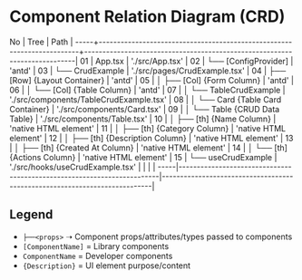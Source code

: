 # Component Relation Diagram (CRD)

No   | Tree                                                                   |     Path                                                                  |
-----+------------------------------------------------------------------------+---------------------------------------------------------------------------|
01   | App.tsx                                                                |     './src/App.tsx'                                                       |
02   | └── [ConfigProvider]                                                   |     'antd'                                                                | 
03   |     └── CrudExample                                                    |     './src/pages/CrudExample.tsx'                                         |
04   |         ├── [Row] {Layout Container}                                   |     'antd'                                                                |
05   |         │   ├── [Col] {Form Column}                                    |     'antd'                                                                |
06   |         │   └── [Col] {Table Column}                                   |     'antd'                                                                |
07   |         │       └── TableCrudExample                                   |     './src/components/TableCrudExample.tsx'                               |
08   |         │           └── Card {Table Card Container}                    |     './src/components/Card.tsx'                                           |
09   |         │               └── Table {CRUD Data Table}                    |     './src/components/Table.tsx'                                          |
10   |         │                   ├── [th] {Name Column}                     |     'native HTML element'                                                 |
11   |         │                   ├── [th] {Category Column}                 |     'native HTML element'                                                 |
12   |         │                   ├── [th] {Description Column}              |     'native HTML element'                                                 |
13   |         │                   ├── [th] {Created At Column}               |     'native HTML element'                                                 |
14   |         │                   └── [th] {Actions Column}                  |     'native HTML element'                                                 |
15   |         └── useCrudExample                                             |     './src/hooks/useCrudExample.tsx'                                      |
     |                                                                        |                                                                           |
-----|------------------------------------------------------------------------|---------------------------------------------------------------------------|      

## Legend                

- `├──<props>` ➝ Component props/attributes/types passed to components
- `[ComponentName]` = Library components
- `ComponentName` = Developer components
- `{Description}` = UI element purpose/content
  
